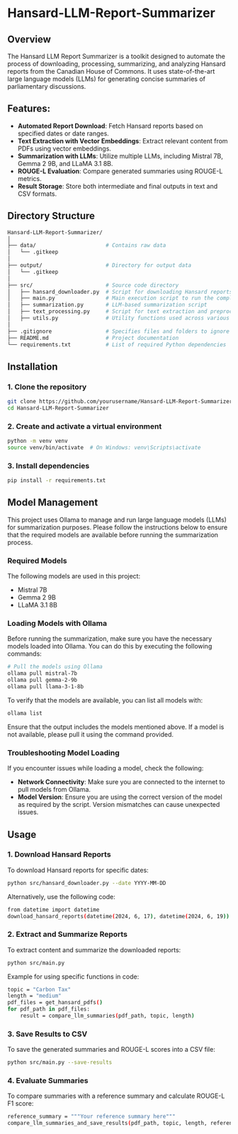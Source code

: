 # Hansard-LLM-Report-Summarizer

## Overview

The Hansard LLM Report Summarizer is a toolkit designed to automate the process of downloading, processing, summarizing, and analyzing Hansard reports from the Canadian House of Commons. It uses state-of-the-art large language models (LLMs) for generating concise summaries of parliamentary discussions.

## Features:
- **Automated Report Download**: Fetch Hansard reports based on specified dates or date ranges.
- **Text Extraction with Vector Embeddings**: Extract relevant content from PDFs using vector embeddings.
- **Summarization with LLMs**: Utilize multiple LLMs, including Mistral 7B, Gemma 2 9B, and LLaMA 3.1 8B.
- **ROUGE-L Evaluation**: Compare generated summaries using ROUGE-L metrics.
- **Result Storage**: Store both intermediate and final outputs in text and CSV formats.

## Directory Structure

```bash
Hansard-LLM-Report-Summarizer/
│
├── data/                      # Contains raw data
│   └── .gitkeep
│
├── output/                    # Directory for output data
│   └── .gitkeep
│
├── src/                       # Source code directory
│   ├── hansard_downloader.py  # Script for downloading Hansard reports
│   ├── main.py                # Main execution script to run the complete workflow
│   ├── summarization.py       # LLM-based summarization script
│   ├── text_processing.py     # Script for text extraction and preprocessing
│   ├── utils.py               # Utility functions used across various modules
│
├── .gitignore                 # Specifies files and folders to ignore in Git
├── README.md                  # Project documentation
└── requirements.txt           # List of required Python dependencies
```


## Installation

### 1. Clone the repository

```bash
git clone https://github.com/yourusername/Hansard-LLM-Report-Summarizer.git
cd Hansard-LLM-Report-Summarizer   
```
### 2. Create and activate a virtual environment
```bash
python -m venv venv
source venv/bin/activate  # On Windows: venv\Scripts\activate
```
### 3. Install dependencies
```bash
pip install -r requirements.txt
```

## Model Management
This project uses Ollama to manage and run large language models (LLMs) for summarization purposes. Please follow the instructions below to ensure that the required models are available before running the summarization process.

### Required Models
The following models are used in this project:
- Mistral 7B
- Gemma 2 9B
- LLaMA 3.1 8B

### Loading Models with Ollama
Before running the summarization, make sure you have the necessary models loaded into Ollama. You can do this by executing the following commands:
```bash
# Pull the models using Ollama
ollama pull mistral-7b
ollama pull gemma-2-9b
ollama pull llama-3-1-8b
```
To verify that the models are available, you can list all models with:
```bash
ollama list
```
Ensure that the output includes the models mentioned above. If a model is not available, please pull it using the command provided.

### Troubleshooting Model Loading
If you encounter issues while loading a model, check the following:
- **Network Connectivity**: Make sure you are connected to the internet to pull models from Ollama.
- **Model Version**: Ensure you are using the correct version of the model as required by the script. Version mismatches can cause unexpected issues.


## Usage
### 1. Download Hansard Reports

To download Hansard reports for specific dates:
```bash
python src/hansard_downloader.py --date YYYY-MM-DD
```
Alternatively, use the following code:
```bash
from datetime import datetime
download_hansard_reports(datetime(2024, 6, 17), datetime(2024, 6, 19))
```

### 2. Extract and Summarize Reports

To extract content and summarize the downloaded reports:
```bash
python src/main.py
```
Example for using specific functions in code:
```bash
topic = "Carbon Tax"
length = "medium"
pdf_files = get_hansard_pdfs()
for pdf_path in pdf_files:
    result = compare_llm_summaries(pdf_path, topic, length)
```

### 3. Save Results to CSV

To save the generated summaries and ROUGE-L scores into a CSV file:
```bash
python src/main.py --save-results
```

### 4. Evaluate Summaries

To compare summaries with a reference summary and calculate ROUGE-L F1 score:
```bash
reference_summary = """Your reference summary here"""
compare_llm_summaries_and_save_results(pdf_path, topic, length, reference_summary)
```
